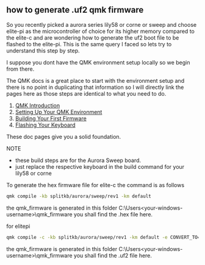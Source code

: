 ## how to generate .uf2 qmk firmware 

So you recently picked a aurora series lily58 or corne or sweep and choose elite-pi as the microcontroller of choice for its higher memory compared to the elite-c and are wondering how to generate the uf2 boot file to be flashed to the elite-pi. This is the same query I faced so lets try to understand this step by step.


I suppose you dont have the QMK environment setup locally so we begin from there.

The QMK docs is a great place to start with the environment setup and there is no point in duplicating that information so I will directly link the pages here as those steps are identical to what you need to do.
 
1. [QMK Introduction](https://docs.qmk.fm/#/newbs)
2. [Setting Up Your QMK Environment](https://docs.qmk.fm/#/newbs_getting_started)
3. [Building Your First Firmware](https://docs.qmk.fm/#/newbs_building_firmware)
4. [Flashing Your Keyboard](https://docs.qmk.fm/#/newbs_flashing)

These doc pages give you a solid foundation.

NOTE
- these build steps are for the Aurora Sweep board.
- just replace the respective keyboard in the build command for your lily58 or corne

To generate the hex firmware file for elite-c the command is as follows
```bash
qmk compile -kb splitkb/aurora/sweep/rev1 -km default
```
the qmk_firmware is generated in this folder
C:\Users\<your-windows-username>\qmk_firmware
you shall find the .hex file here.

for elitepi
```bash
qmk compile -c -kb splitkb/aurora/sweep/rev1 -km default -e CONVERT_TO=elite_pi
```

the qmk_firmware is generated in this folder
C:\Users\<your-windows-username>\qmk_firmware
you shall find the .uf2 file here.
